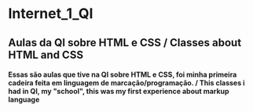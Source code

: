 # Internet_1_QI

## Aulas da QI sobre HTML e CSS / Classes about HTML and CSS

#### Essas são aulas que tive na QI sobre HTML e CSS, foi minha primeira cadeira feita em linguagem de marcação/programação. / This classes i had in QI, my "school", this was my first experience about markup language
